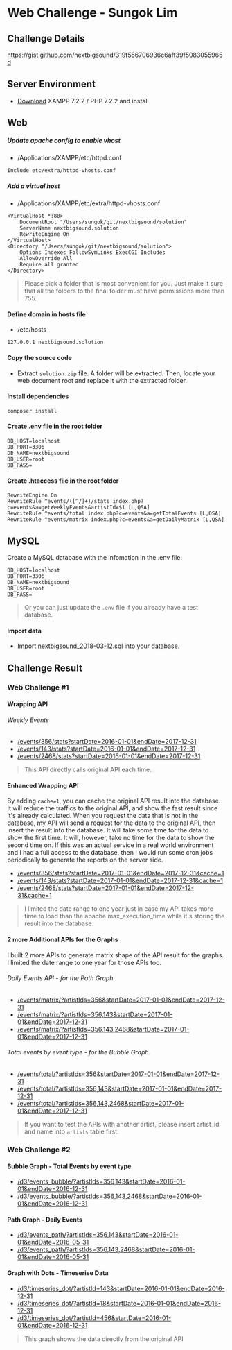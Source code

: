 # Web Challenge - Sungok Lim

## Challenge Details
https://gist.github.com/nextbigsound/319f556706936c6aff39f5083055965d

## Server Environment
* [Download](https://www.apachefriends.org/download.html)  XAMPP 7.2.2 / PHP 7.2.2 and install

## Web
##### Update apache config to enable vhost
* /Applications/XAMPP/etc/httpd.conf
```
Include etc/extra/httpd-vhosts.conf
```
##### Add a virtual host
* /Applications/XAMPP/etc/extra/httpd-vhosts.conf
```
<VirtualHost *:80>
    DocumentRoot "/Users/sungok/git/nextbigsound/solution"
    ServerName nextbigsound.solution
    RewriteEngine On
</VirtualHost>
<Directory "/Users/sungok/git/nextbigsound/solution">
    Options Indexes FollowSymLinks ExecCGI Includes
    AllowOverride All
    Require all granted
</Directory>
```
> Please pick a folder that is most convenient for you. Just make it sure that all the folders to the final folder must have permissions more than 755. 


#### Define domain in hosts file
* /etc/hosts
```
127.0.0.1 nextbigsound.solution
```

#### Copy the source code
* Extract `solution.zip` file. A folder will be extracted. Then, locate your web document root and replace it with the extracted folder.

#### Install dependencies
```
composer install
```

#### Create .env file in the root folder
```
DB_HOST=localhost
DB_PORT=3306
DB_NAME=nextbigsound
DB_USER=root
DB_PASS=
```

#### Create .htaccess file in the root folder
```
RewriteEngine On
RewriteRule ^events/([^/]+)/stats index.php?c=events&a=getWeeklyEvents&artistId=$1 [L,QSA]
RewriteRule ^events/total index.php?c=events&a=getTotalEvents [L,QSA]
RewriteRule ^events/matrix index.php?c=events&a=getDailyMatrix [L,QSA]
```

## MySQL

Create a MySQL database with the infomation in the .env file:
```
DB_HOST=localhost
DB_PORT=3306
DB_NAME=nextbigsound
DB_USER=root
DB_PASS=
```
> Or you can just update the `.env` file if you already have a test database.

#### Import data

* Import [nextbigsound_2018-03-12.sql](http://hancube.com/nextbigsound_2018-03-12.sql.zip) into your database.

## Challenge Result
### Web Challenge #1
#### Wrapping API
###### Weekly Events
* [/events/356/stats?startDate=2016-01-01&endDate=2017-12-31](http://nextbigsound.solution/events/356/stats?startDate=2016-01-01&endDate=2017-12-31)
* [/events/143/stats?startDate=2016-01-01&endDate=2017-12-31](http://nextbigsound.solution/events/143/stats?startDate=2016-01-01&endDate=2017-12-31)
* [/events/2468/stats?startDate=2016-01-01&endDate=2017-12-31](http://nextbigsound.solution/events/2468/stats?startDate=2016-01-01&endDate=2017-12-31)
> This API directly calls original API each time.

#### Enhanced Wrapping API

By adding `cache=1`, you can cache the original API result into the database. It will reduce the traffics to the original API, and show the fast result since it's already calculated. When you request the data that is not in the database, my API will send a request for the data to the original API, then insert the result into the database. It will take some time for the data to show the first time. It will, however, take no time for the data to show the second time on. If this was an actual service in a real world environment and I had a full access to the database, then I would run some cron jobs periodically to generate the reports on the server side. 
* [/events/356/stats?startDate=2017-01-01&endDate=2017-12-31&cache=1](http://nextbigsound.solution/events/356/stats?startDate=2017-01-01&endDate=2017-12-31&cache=1)
* [/events/143/stats?startDate=2017-01-01&endDate=2017-12-31&cache=1](http://nextbigsound.solution/events/143/stats?startDate=2017-01-01&endDate=2017-12-31&cache=1)
* [/events/2468/stats?startDate=2017-01-01&endDate=2017-12-31&cache=1](http://nextbigsound.solution/events/2468/stats?startDate=2017-01-01&endDate=2017-12-31&cache=1)
> I limited the date range to one year just in case my API takes more time to load than the apache max_execution_time while it's storing the result into the database.


#### 2 more Additional APIs for the Graphs

I built 2 more APIs to generate matrix shape of the API result for the graphs. I limited the date range to one year for those APIs too.
###### Daily Events API - for the Path Graph.
* [/events/matrix/?artistIds=356&startDate=2017-01-01&endDate=2017-12-31](http://nextbigsound.solution/events/matrix/?artistIds=356&startDate=2017-01-01&endDate=2017-12-31)
* [/events/matrix/?artistIds=356,143&startDate=2017-01-01&endDate=2017-12-31](http://nextbigsound.solution/events/matrix/?artistIds=356,143&startDate=2017-01-01&endDate=2017-12-31)
* [/events/matrix/?artistIds=356,143,2468&startDate=2017-01-01&endDate=2017-12-31](http://nextbigsound.solution/events/matrix/?artistIds=356,143,2468&startDate=2017-01-01&endDate=2017-12-31)

###### Total events by event type - for the Bubble Graph.
* [/events/total/?artistIds=356&startDate=2017-01-01&endDate=2017-12-31](http://nextbigsound.solution/events/total/?artistIds=356&startDate=2017-01-01&endDate=2017-12-31)
* [/events/total/?artistIds=356,143&startDate=2017-01-01&endDate=2017-12-31](http://nextbigsound.solution/events/total/?artistIds=356,143&startDate=2017-01-01&endDate=2017-12-31)
* [/events/total/?artistIds=356,143,2468&startDate=2017-01-01&endDate=2017-12-31](http://nextbigsound.solution/events/total/?artistIds=356,143,2468&startDate=2017-01-01&endDate=2017-12-31)
> If you want to test the APIs with another artist, please insert artist_id and name into `artists` table first.


### Web Challenge #2
#### Bubble Graph - Total Events by event type
* [/d3/events_bubble/?artistIds=356,143&startDate=2016-01-01&endDate=2016-12-31](http://nextbigsound.solution/d3/events_bubble/?artistIds=356,143&startDate=2016-01-01&endDate=2016-12-31)
* [/d3/events_bubble/?artistIds=356,143,2468&startDate=2016-01-01&endDate=2016-12-31](http://nextbigsound.solution/d3/events_bubble/?artistIds=356,143,2468&startDate=2016-01-01&endDate=2016-12-31)

#### Path Graph - Daily Events
* [/d3/events_path/?artistIds=356,143&startDate=2016-01-01&endDate=2016-05-31](http://nextbigsound.solution/d3/events_path/?artistIds=356,143&startDate=2016-01-01&endDate=2016-05-31)
* [/d3/events_path/?artistIds=356,143,2468&startDate=2016-01-01&endDate=2016-05-31](http://nextbigsound.solution/d3/events_path/?artistIds=356,143,2468&startDate=2016-01-01&endDate=2016-05-31)

#### Graph with Dots - Timeserise Data 
* [/d3/timeseries_dot/?artistId=143&startDate=2016-01-01&endDate=2016-12-31](http://nextbigsound.solution/d3/timeseries_dot/?artistId=143&startDate=2016-01-01&endDate=2016-12-31)
* [/d3/timeseries_dot/?artistId=18&startDate=2016-01-01&endDate=2016-12-31](http://nextbigsound.solution/d3/timeseries_dot/?artistId=18&startDate=2016-01-01&endDate=2016-12-31)
* [/d3/timeseries_dot/?artistId=456&startDate=2016-01-01&endDate=2016-12-31](http://nextbigsound.solution/d3/timeseries_dot/?artistId=456&startDate=2016-01-01&endDate=2016-12-31)
> This graph shows the data directly from the original API
